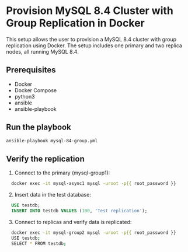 # Provision MySQL 8.4 Cluster with Group Replication in Docker

This setup allows the user to provision a MySQL 8.4 cluster with group replication using Docker. The setup includes one primary and two replica nodes, all running MySQL 8.4.

## Prerequisites
- Docker
- Docker Compose
- python3
- ansible
- ansible-playbook

## Run the playbook

```bash
ansible-playbook mysql-84-group.yml
```

## Verify the replication

1. Connect to the primary (mysql-group1):

```bash
  docker exec -it mysql-async1 mysql -uroot -p{{ root_password }}
```

2. Insert data in the test database:

```sql
  USE testdb;
  INSERT INTO testdb VALUES (100, 'Test replication');
```

3. Connect to replicas and verify data is replicated:

```bash
  docker exec -it mysql-group2 mysql -uroot -p{{ root_password }}
  USE testdb;
  SELECT * FROM testdb;
```
